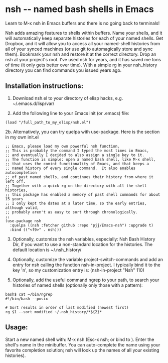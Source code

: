 # nsh -- named bash shells in Emacs

Learn to M-x nsh in Emacs buffers and there is no going back to terminals!

Nsh adds amazing features to shells within buffers.  Name your shells,
and it will automatically keep separate histories for each of your
named shells.  Get Dropbox, and it will allow you to access all your
named-shell histories from all of your synced machines (or use git to
automagically store and sync them). Bookmark your nsh and restore it
at the correct directory. Drop an nsh at your project's root. I've
used nsh for years, and it has saved me tons of time (it only gets
better over time).  With a simple rg in your nsh_history directory you
can find commands you issued years ago.

## Installation instructions:

1. Download nsh.el to your directory of elisp hacks, e.g. ~/.emacs.d/lisp/var/

2. Add the following line to your Emacs init (or .emacs) file:

```
(load "/full_path_to_my_elisp/nsh.el")
```

2b. Alternatively, you can try quelpa with use-package.  Here is the
section in my own init.el

```
;; Emacs, please load my own powerful nsh function.
;; This is probably the command I typed the most times in Emacs,
;; and eventually I decided to also assign a single key to it.
;; The function is simple: open a named bash shell, like M-x shell,
;; that uses the comint functionality of Emacs, and that keeps a
;; named history of every single command.  It also enables autocompletion
;; of past named shells, and continues their history from where it left off.
;; Together with a quick rg on the directory with all the shell histories,
;; this package has enabled a memory of past shell commands for about 15 years
;; I only kept the dates at a later time, so the early entries, although valid,
;; probably aren't as easy to sort through chronologically.
;;
(use-package nsh
  :quelpa ((nsh :fetcher github :repo "pjj/Emacs-nsh") :upgrade t)
  :bind (("<f9>" . nsh)))
```

3. Optionally, customize the nsh variables, especially: Nsh Bash History Dir,
if you want to use a non-standard location for the histories.
The default location is ~/.nsh_history/

4. Optionally, customize the variable project-switch-commands
and add an entry for nsh calling the function nsh-in-project.
I typically bind it to the key 'n', so my customization entry is:
(nsh-in-project "Nsh" 110)

5. Optionally, add the useful command ngrep to your path, to search
your histories of named shells (optionally only those with a pattern):
```
bash$ cat ~/bin/ngrep
#!/bin/bash --posix

# Sort results in order of last modified (newest first)
rg $1 --sort modified ~/.nsh_history/*${2}*
```

## Usage:

Start a new named shell with: M-x nsh (Esc-x nsh; or bind to <f9>).
Enter the shell's name in the minibuffer.
You can auto-complete the name using your favorite completion solution; 
nsh will look up the names of all your existing histories).
